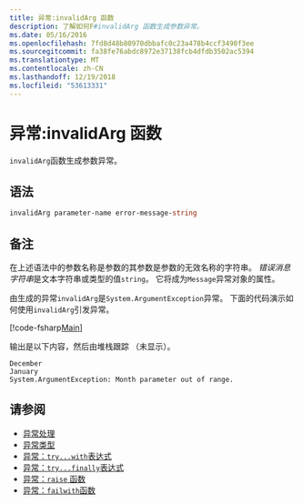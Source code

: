 ```yaml
---
title: 异常:invalidArg 函数
description: 了解如何F#invalidArg 函数生成参数异常。
ms.date: 05/16/2016
ms.openlocfilehash: 7fd8d48b80970dbbafc0c23a478b4ccf3490f3ee
ms.sourcegitcommit: fa38fe76abdc8972e37138fcb4dfdb3502ac5394
ms.translationtype: MT
ms.contentlocale: zh-CN
ms.lasthandoff: 12/19/2018
ms.locfileid: "53613331"
---
```

# <a name="exceptions-the-invalidarg-function"></a>异常:invalidArg 函数

`invalidArg`函数生成参数异常。

## <a name="syntax"></a>语法

```fsharp
invalidArg parameter-name error-message-string
```

## <a name="remarks"></a>备注

在上述语法中的参数名称是参数的其参数是参数的无效名称的字符串。 *错误消息字符串*是文本字符串或类型的值`string`。 它将成为`Message`异常对象的属性。

由生成的异常`invalidArg`是`System.ArgumentException`异常。 下面的代码演示如何使用`invalidArg`引发异常。

[!code-fsharp[Main](../../../../samples/snippets/fsharp/lang-ref-2/snippet6101.fs)]

输出是以下内容，然后由堆栈跟踪 （未显示）。

```
December
January
System.ArgumentException: Month parameter out of range.
```

## <a name="see-also"></a>请参阅

- [异常处理](index.md)
- [异常类型](exception-types.md)
- [异常：`try...with`表达式](the-try-with-expression.md)
- [异常：`try...finally`表达式](the-try-finally-expression.md)
- [异常：`raise` 函数](the-raise-function.md)
- [异常：`failwith`函数](the-failwith-function.md)